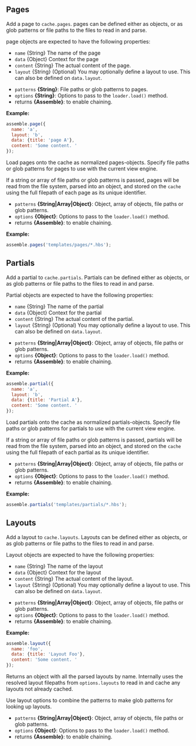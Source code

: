 ## Pages

Add a page to `cache.pages`. pages can be defined either
as objects, or as glob patterns or file paths to the files to read
in and parse.

page objects are expected to have the following properties:

  - `name` {String} The name of the page
  - `data` {Object} Context for the page
  - `content` {String} The actual content of the page.
  - `layout` {String} (Optional) You may optionally define a layout to use. This can also be defined on `data.layout`.

* `patterns` **{String}**: File paths or glob patterns to pages.
* `options` **{String}**: Options to pass to the `loader.load()` method.
* returns **{Assemble}**: to enable chaining.

**Example:**

```js
assemble.page({
  name: 'a',
  layout: 'b',
  data: {title: 'page A'},
  content: 'Some content. '
});
```

Load pages onto the cache as normalized pages-objects.
Specify file paths or glob patterns for pages to use with
the current view engine.

If a string or array of file paths or glob patterns is passed,
pages will be read from the file system, parsed into an
object, and stored on the `cache` using the full filepath
of each page as its unique identifier.

* `patterns` **{String|Array|Object}**: Object, array of objects, file paths or glob patterns.
* `options` **{Object}**: Options to pass to the `loader.load()` method.
* returns **{Assemble}**: to enable chaining.

**Example:**

```js
assemble.pages('templates/pages/*.hbs');
```

## Partials

Add a partial to `cache.partials`. Partials can be defined either
as objects, or as glob patterns or file paths to the files to read
in and parse.

Partial objects are expected to have the following properties:

  - `name` {String} The name of the partial
  - `data` {Object} Context for the partial
  - `content` {String} The actual content of the partial.
  - `layout` {String} (Optional) You may optionally define a layout to use. This can also be defined on `data.layout`.

* `patterns` **{String|Array|Object}**: Object, array of objects, file paths or glob patterns.
* `options` **{Object}**: Options to pass to the `loader.load()` method.
* returns **{Assemble}**: to enable chaining.

**Example:**

```js
assemble.partial({
  name: 'a',
  layout: 'b',
  data: {title: 'Partial A'},
  content: 'Some content. '
});
```

Load partials onto the cache as normalized partials-objects.
Specify file paths or glob patterns for partials to use with
the current view engine.

If a string or array of file paths or glob patterns is passed,
partials will be read from the file system, parsed into an
object, and stored on the `cache` using the full filepath
of each partial as its unique identifier.

* `patterns` **{String|Array|Object}**: Object, array of objects, file paths or glob patterns.
* `options` **{Object}**: Options to pass to the `loader.load()` method.
* returns **{Assemble}**: to enable chaining.

**Example:**

```js
assemble.partials('templates/partials/*.hbs');
```

## Layouts

Add a layout to `cache.layouts`. Layouts can be defined either
as objects, or as glob patterns or file paths to the files to read
in and parse.

Layout objects are expected to have the following properties:

  - `name` {String} The name of the layout
  - `data` {Object} Context for the layout
  - `content` {String} The actual content of the layout.
  - `layout` {String} (Optional) You may optionally define a layout to use. This can also be defined on `data.layout`.

* `patterns` **{String|Array|Object}**: Object, array of objects, file paths or glob patterns.
* `options` **{Object}**: Options to pass to the `loader.load()` method.
* returns **{Assemble}**: to enable chaining.

**Example:**

```js
assemble.layout({
  name: 'foo',
  data: {title: 'Layout Foo'},
  content: 'Some content. '
});
```

Returns an object with all the parsed layouts by name. Internally uses
the resolved layout filepaths from `options.layouts` to read in and cache
any layouts not already cached.
 
Use layout options to combine the patterns to make glob patterns for looking
up layouts.

* `patterns` **{String|Array|Object}**: Object, array of objects, file paths or glob patterns.
* `options` **{Object}**: Options to pass to the `loader.load()` method.
* returns **{Assemble}**: to enable chaining.
